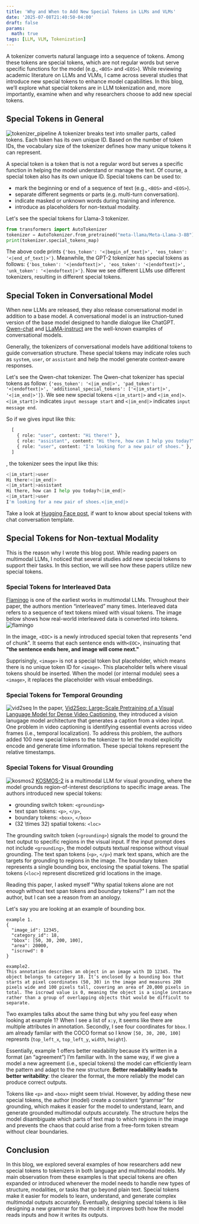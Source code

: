 ```yaml
---
title: 'Why and When to Add New Special Tokens in LLMs and VLMs'
date: '2025-07-08T21:40:50-04:00'
draft: false
params:
  math: true
tags: [LLM, VLM, Tokenization]
---
```


A tokenizer converts natural language into a sequence of tokens. Among these tokens are special tokens, which are not regular words but serve specific functions for the model (e.g., `<BOS>` and `<EOS>`). While reviewing academic literature on LLMs and VLMs, I came across several studies that introduce new special tokens to enhance model capabilities. In this blog, we’ll explore what special tokens are in LLM tokenization and, more importantly, examine when and why researchers choose to add new special tokens.

## Special Tokens in General
![tokenizer_pipeline](/images/2025-07-08_special_token/tokenizer_pipeline.png)
A tokenizer breaks text into smaller parts, called tokens. Each token has its own unique ID. Based on the number of token IDs, the vocabulary size of the tokenizer defines how many unique tokens it can represent. 

A special token is a token that is not a regular word but serves a specific function in helping the model understand or manage the text. Of course, a special token also has its own unique ID.
Special tokens can be used to:
- mark the beginning or end of a sequence of text (e.g., `<BOS>` and `<EOS>`).
- separate different segments or parts (e.g. multi-turn conversation).
- indicate masked or unknown words during training and inference.
- introduce as placeholders for non-textual modality.

Let's see the special tokens for Llama-3 tokenizer.
```python
from transformers import AutoTokenizer
tokenizer = AutoTokenizer.from_pretrained("meta-llama/Meta-Llama-3-8B")
print(tokenizer.special_tokens_map)
```
The above code prints `{'bos_token': '<|begin_of_text|>', 'eos_token': '<|end_of_text|>'}`. Meanwhile, the GPT-2 tokenizer has special tokens as follows: `{'bos_token': '<|endoftext|>', 'eos_token': '<|endoftext|>', 'unk_token': '<|endoftext|>'}`. 
Now we see different LLMs use different tokenizers, resulting in different special tokens.

## Special Token in Conversational Model
When new LLMs are released, they also release conversational model in addition to a base model. A conversational model is an instruction-tuned version of the base model designed to handle dialogue like ChatGPT. [Qwen-chat](https://huggingface.co/Qwen/Qwen1.5-7B-Chat) and [LLaMA-instruct](https://huggingface.co/meta-llama/Meta-Llama-3-8B-Instruct) are the well-known examples of conversational models.

Generally, the tokenizers of conversational models have additional tokens to guide conversation structure. These special tokens may indicate roles such as `system`, `user`, or `assistant` and help the model generate context-aware responses.

Let's see the Qwen-chat tokenizer. The Qwen-chat tokenizer has special tokens as follow: `{'eos_token': '<|im_end|>', 'pad_token': '<|endoftext|>', 'additional_special_tokens': ['<|im_start|>', '<|im_end|>']}`. We see new special tokens `<|im_start|>` and `<|im_end|>`. `<|im_start|>` indicates `input message start` and `<|im_end|>` indicates `input message end`. 

So if we gives input like this:
``` python
  [
    { role: "user", content: "Hi there!" },
    { role: "assistant", content: "Hi there, how can I help you today?" },
    { role: "user", content: "I'm looking for a new pair of shoes." },
  ]
```
, the tokenizer sees the input like this:
``` python
<|im_start|>user
Hi there!<|im_end|>
<|im_start|>assistant
Hi there, how can I help you today?<|im_end|>
<|im_start|>user
I'm looking for a new pair of shoes.<|im_end|>
```

Take a look at [Hugging Face post](https://huggingface.co/learn/agents-course/en/unit1/messages-and-special-tokens), if want to know about special tokens with chat conversation template.

## Special Tokens for Non-textual Modality
This is the reason why I wrote this blog post. While reading papers on multimodal LLMs, I noticed that several studies add new special tokens to support their tasks. In this section, we will see how these papers utilize new special tokens.

### Special Tokens for Interleaved Data
[Flamingo](https://arxiv.org/pdf/2204.14198) is one of the earliest works in multimodal LLMs. Throughout their paper, the authors mention “interleaved” many times. Interleaved data refers to a sequence of text tokens mixed with visual tokens. The image below shows how real-world interleaved data is converted into tokens.
![flamingo](/images/2025-07-08_special_token/flamingo.png)

In the image, `<EOC>` is a newly introduced special token that represents "end of chunk". It seems that each sentence ends with`<EOC>`, insinuating that **"the sentence ends here, and image will come next."**

Supprisingly, `<image>` is not a special token but placeholder, which means there is no unique token ID for `<image>`. This placeholder tells where visual tokens should be inserted. When the model (or internal module) sees a `<image>`, it replaces the placeholder with visual embeddings.

### Special Tokens for Temporal Grounding
![vid2seq](/images/2025-07-08_special_token/vid2seq.png)
In the paper, [Vid2Seq: Large-Scale Pretraining of a Visual Language Model for Dense Video Captioning](https://arxiv.org/pdf/2302.14115), they introduced a vision lanugage model architecture that generates a caption from a video input. One problem in video captioning is identifying essential events across video frames (i.e., temporal localization). To address this problem, the authors added 100 new special tokens to the tokenizer to let the model explicitly encode and generate time information. These special tokens represent the relative timestamps.

### Special Tokens for Visual Grounding
![kosmos2](/images/2025-07-08_special_token/kosmos2.png)
[KOSMOS-2](https://arxiv.org/pdf/2306.14824#page=13.61) is a multimodal LLM for visual grounding, where the model grounds region-of-interest descriptions to specific image areas. The authors introduced new special tokens:
- grounding switch token: `<grounding>`
- text span tokens: `<p>`, `</p>`, 
- boundary tokens: `<box>`, `</box>`
- \(32 \times 32\) spatial tokens: `<loc>`

The grounding switch token (`<grounding>`) signals the model to ground the text output to specific regions in the visual input. If the input prompt does not include `<grounding>`, the model outputs textual response without visual grounding. The text span tokens (`<p>`, `</p>`) mark text spans, which are the targets for grounding to regions in the image. The boundary token represents a single bounding box, enclosing the spatial tokens. The spatial tokens (`<loc>`) represent discretized grid locations in the image.

Reading this paper, I asked myself "Why spatial tokens alone are not enough without text span tokens and boundary tokens?" I am not the author, but I can see a reason from an anology.

Let's say you are looking at an example of bounding box.
```
example 1.
{
  "image_id": 12345,
  "category_id": 18,
  "bbox": [50, 30, 200, 100],
  "area": 20000,
  "iscrowd": 0
}
```

```
example2.
This annotation describes an object in an image with ID 12345. The object belongs to category 18. It’s enclosed by a bounding box that starts at pixel coordinates (50, 30) in the image and measures 200 pixels wide and 100 pixels tall, covering an area of 20,000 pixels in total. The iscrowd value is 0, meaning the object is a single instance rather than a group of overlapping objects that would be difficult to separate.
```

Two examples talks about the same thing but why you feel easy when looking at example 1? When I see a list of `x:y`, it seems like there are multiple attributes in annotation. Secondly, I see four coordinates for `bbox`. I am already familar with the COCO format so I know `[50, 30, 200, 100]` represnts (`top_left_x`, `top_left_y`, `width`, `height`). 

Essentially, example 1 offers better readability because it’s written in a format (an “agreement”) I’m familiar with. In the same way, if we give a model a new agreement (i.e., special tokens) the model can efficiently learn the pattern and adapt to the new structure. **Better readability leads to better writability**: the clearer the format, the more reliably the model can produce correct outputs.

Tokens like `<p>` and `<box>` might seem trivial. However, by adding these new special tokens, the author (model) create a consistent “grammar” for grounding, which makes it easier for the model to understand, learn, and generate grounded multimodal outputs accurately. The structure helps the model disambiguate which parts of text map to which regions in the image and prevents the chaos that could arise from a free-form token stream without clear boundaries.

## Conclusion
In this blog, we explored several examples of how researchers add new special tokens to tokenizers in both language and multimodal models. My main observation from these examples is that special tokens are often expanded or introduced whenever the model needs to handle new types of structure, modalities, or tasks that go beyond plain text. Special tokens make it easier for models to learn, understand, and generate complex multimodal outputs accurately. Eventually, designing special tokens is like designing a new grammar for the model: it improves both how the model reads inputs and how it writes its outputs.